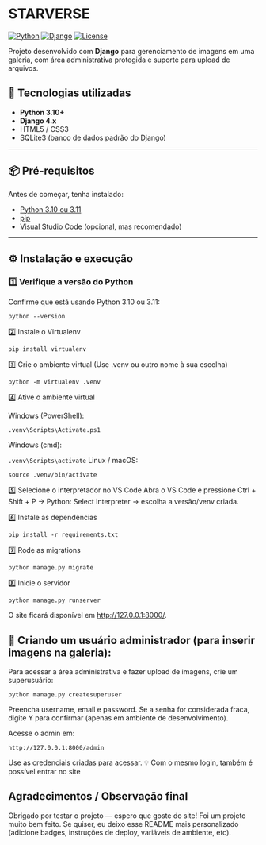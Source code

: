 # STARVERSE

[![Python](https://img.shields.io/badge/Python-3.10%2B-blue)](https://www.python.org/)
[![Django](https://img.shields.io/badge/Django-4.x-green)](https://www.djangoproject.com/)
[![License](https://img.shields.io/badge/license-MIT-lightgrey)](LICENSE)

Projeto desenvolvido com **Django** para gerenciamento de imagens em uma galeria, com área administrativa protegida e suporte para upload de arquivos.

## 🚀 Tecnologias utilizadas
- **Python 3.10+**
- **Django 4.x**
- HTML5 / CSS3
- SQLite3 (banco de dados padrão do Django)

---

## 📦 Pré-requisitos

Antes de começar, tenha instalado:
- [Python 3.10 ou 3.11](https://www.python.org/downloads/)
- [pip](https://pip.pypa.io/en/stable/)
- [Visual Studio Code](https://code.visualstudio.com/) (opcional, mas recomendado)

---

## ⚙️ Instalação e execução

### 1️⃣ Verifique a versão do Python

Confirme que está usando Python 3.10 ou 3.11:

`python --version`

2️⃣ Instale o Virtualenv

`pip install virtualenv`

3️⃣ Crie o ambiente virtual
(Use .venv ou outro nome à sua escolha)

`python -m virtualenv .venv`

4️⃣ Ative o ambiente virtual

Windows (PowerShell):

`.venv\Scripts\Activate.ps1`

Windows (cmd):

`.venv\Scripts\activate`
Linux / macOS:

`source .venv/bin/activate`

5️⃣ Selecione o interpretador no VS Code
Abra o VS Code e pressione Ctrl + Shift + P → Python: Select Interpreter → escolha a versão/venv criada.

6️⃣ Instale as dependências

`pip install -r requirements.txt`

7️⃣ Rode as migrations

`python manage.py migrate`

8️⃣ Inicie o servidor

`python manage.py runserver`

O site ficará disponível em http://127.0.0.1:8000/.

## 🔑 Criando um usuário administrador (para inserir imagens na galeria):

Para acessar a área administrativa e fazer upload de imagens, crie um superusuário:

`python manage.py createsuperuser`

Preencha username, email e password.
Se a senha for considerada fraca, digite Y para confirmar (apenas em ambiente de desenvolvimento).

Acesse o admin em:

`http://127.0.0.1:8000/admin`

Use as credenciais criadas para acessar.
💡 Com o mesmo login, também é possível entrar no site 

## Agradecimentos / Observação final
Obrigado por testar o projeto — espero que goste do site! Foi um projeto muito bem feito.
Se quiser, eu deixo esse README mais personalizado (adicione badges, instruções de deploy, variáveis de ambiente, etc).
